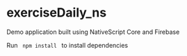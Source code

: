 # exerciseDaily_ns

Demo application built using NativeScript Core and Firebase

Run <code> npm install </code> to install dependencies
